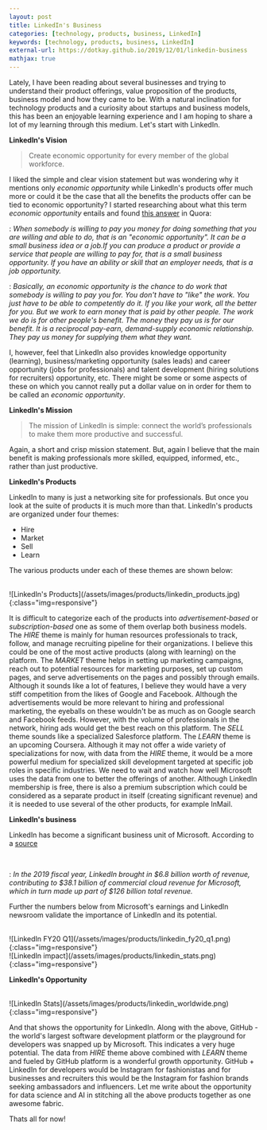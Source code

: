 ```yaml
---
layout: post
title: LinkedIn's Business
categories: [technology, products, business, LinkedIn]
keywords: [technology, products, business, LinkedIn]
external-url: https://dotkay.github.io/2019/12/01/linkedin-business
mathjax: true
---
```


Lately, I have been reading about several businesses and trying to understand their product offerings, value proposition of the products, business model and how they came to be. With a natural inclination for technology products and a curiosity about startups and business models, this has been an enjoyable learning experience and I am hoping to share a lot of my learning through this medium. Let's start with LinkedIn.

**LinkedIn's Vision**

> Create economic opportunity for every member of the global workforce.

I liked the simple and clear vision statement but was wondering why it mentions only *economic opportunity* while LinkedIn's products offer much more or could it be the case that all the benefits the products offer can be tied to economic opportunity? I started researching about what this term *economic opportunity* entails and found [this answer](https://www.quora.com/How-are-economic-opportunities-defined) in Quora:
<br>

: _When somebody is willing to pay you money for doing something that you are willing and able to do, that is an "economic opportunity". It can be a small business idea or a job.If you can produce a product or provide a service that people are willing to pay for, that is a small business opportunity. If you have an ability or skill that an employer needs, that is a job opportunity._

: _Basically, an economic opportunity is the chance to do work that somebody is willing to pay you for. You don't have to "like" the work. You just have to be able to competently do it. If you like your work, all the better for you. But we work to earn money that is paid by other people. The work we do is for other people's benefit. The money they pay us is for our benefit. It is a reciprocal pay-earn, demand-supply economic relationship. They pay us money for supplying them what they want._

I, however, feel that LinkedIn also provides knowledge opportunity (learning), business/marketing opportunity (sales leads) and career opportunity (jobs for professionals) and talent development (hiring solutions for recruiters) opportunity, etc. There might be some or some aspects of these on which you cannot really put a dollar value on in order for them to be called an *economic opportunity*.

**LinkedIn's Mission**

> The mission of LinkedIn is simple: connect the world’s professionals to make them more productive and successful.

Again, a short and crisp mission statement. But, again I believe that the main benefit is making professionals more skilled, equipped, informed, etc., rather than just productive. 

**LinkedIn's Products**

LinkedIn to many is just a networking site for professionals. But once you look at the suite of products it is much more than that. LinkedIn's products are organized under four themes:

* Hire
* Market
* Sell
* Learn

The various products under each of these themes are shown below:

<br>
![LinkedIn's Products](/assets/images/products/linkedin_products.jpg){:class="img=responsive"}

It is difficult to categorize each of the products into *advertisement-based* or *subscription-based* one as some of them overlap both business models. The _HIRE_ theme is mainly for human resources professionals to track, follow, and manage recruiting pipeline for their organizations. I believe this could be one of the most active products (along with learning) on the platform. The _MARKET_ theme helps in setting up marketing campaigns, reach out to potential resources for marketing purposes, set up custom pages, and serve advertisements on the pages and possibly through emails. Although it sounds like a lot of features, I believe they would have a very stiff competition from the likes of Google and Facebook. Although the advertisements would be more relevant to hiring and professional marketing, the eyeballs on these wouldn't be as much as on Google search and Facebook feeds. However, with the volume of professionals in the network, hiring ads would get the best reach on this platform. The _SELL_ theme sounds like a specialized Salesforce platform.  The _LEARN_ theme is an upcoming Coursera. Although it may not offer a wide variety of specializations for now, with data from the _HIRE_ theme, it would be a more powerful medium for specialized skill development targeted at specific job roles in specific industries. We need to wait and watch how well Microsoft uses the data from one to better the offerings of another. Although LinkedIn membership is free, there is also a premium subscription which could be considered as a separate product in itself (creating significant revenue) and it is needed to use several of the other products, for example InMail. 

**LinkedIn's business**

LinkedIn has become a significant business unit of Microsoft. According to a [source](https://www.businessofapps.com/data/linkedin-statistics/)

<br>

: _In the 2019 fiscal year, LinkedIn brought in $6.8 billion worth of revenue, contributing to $38.1 billion of commercial cloud revenue for Microsoft, which in turn made up part of $126 billion total revenue._

Further the numbers below from Microsoft's earnings and LinkedIn newsroom validate the importance of LinkedIn and its potential.

<br>
![LinkedIn FY20 Q1](/assets/images/products/linkedin_fy20_q1.png){:class="img=responsive"}

<br>
![LinkedIn impact](/assets/images/products/linkedin_stats.png){:class="img=responsive"}

**LinkedIn's Opportunity**

<br>
![LinkedIn Stats](/assets/images/products/linkedin_worldwide.png){:class="img=responsive"}

And that shows the opportunity for LinkedIn. Along with the above, GitHub - the world's largest software development platform or the playground for developers was snapped up by Microsoft. This indicates a very huge potential. The data from _HIRE_ theme above combined with _LEARN_ theme and fueled by GitHub platform is a wonderful growth opportunity. GitHub + LinkedIn for developers would be Instagram for fashionistas and for businesses and recruiters this would be the Instagram for fashion brands seeking ambassadors and influencers. Let me write about the opportunity for data science and AI in stitching all the above products together as one awesome fabric. 

Thats all for now!